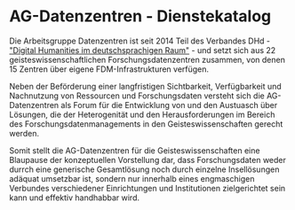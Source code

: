 # AG-Datenzentren - Dienstekatalog

<p>Die Arbeitsgruppe Datenzentren ist seit 2014 Teil des Verbandes DHd - <a href="http://www.dig-hum.de">"Digital Humanities im deutschsprachigen Raum"</a> - und setzt sich aus 22 geisteswissenschaftlichen Forschungsdatenzentren zusammen, von denen 15 Zentren über eigene FDM-Infrastrukturen verfügen.</p>
<p>Neben der Beförderung einer langfristigen Sichtbarkeit, Verfügbarkeit und Nachnutzung von Ressourcen und Forschungsdaten versteht sich die AG-Datenzentren als Forum für die Entwicklung von und den Austuasch über Lösungen, die der Heterogenität und den Herausforderungen im Bereich des Forschungsdatenmanagements in den Geisteswissenschaften gerecht werden.</p>
<p>Somit stellt die AG-Datenzentren für die Geisteswissenschaften eine Blaupause der konzeptuellen Vorstellung dar, dass Forschungsdaten weder durrch eine generische Gesamtlösung noch durch einzelne Insellösungen adäquat umsetzbar ist, sondern nur innerhalb eines engmaschigen Verbundes verschiedener Einrichtungen und Institutionen zielgerichtet sein kann und effektiv handhabbar wird.</p>
  

